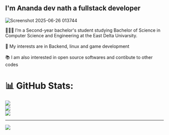 <h2 align="left">I'm Ananda dev nath a fullstack developer</h2>

![Screenshot 2025-06-26 013744](https://github.com/user-attachments/assets/525e2f58-718f-4b3a-8d99-e20345c3a6c1)

<p align="left">
  👨🏻‍💻 I’m a Second-year bachelor's student studying Bachelor of Science in Computer Science and Engineering at the East Delta Univarsity.<br>
  <br>🔬 My interests are in Backend, linux and game development<br>
  <br>📚 I am also interested in open source softwares and contibute to other codes
</p>

###

# 📊 GitHub Stats:
![](https://github-readme-stats.vercel.app/api?username=Anandadevnath&theme=dark&hide_border=false&include_all_commits=true&count_private=true)<br/>
![](https://nirzak-streak-stats.vercel.app/?user=Anandadevnath&theme=dark&hide_border=false)<br/>
![](https://github-readme-stats.vercel.app/api/top-langs/?username=Anandadevnath&theme=dark&hide_border=false&include_all_commits=true&count_private=true&layout=compact)

---
[![](https://visitcount.itsvg.in/api?id=Anandadevnath&icon=0&color=0)](https://visitcount.itsvg.in)

###
